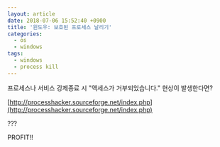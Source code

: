 ```yaml
---
layout: article
date: 2018-07-06 15:52:40 +0900
title: '윈도우: 보호된 프로세스 날리기'
categories:
  - os
  - windows
tags:
  - windows
  - process kill
---
```



프로세스나 서비스 강제종료 시 "액세스가 거부되었습니다." 현상이 발생한다면?

[http://processhacker.sourceforge.net/index.php](http://processhacker.sourceforge.net/index.php)

???

PROFIT!!
